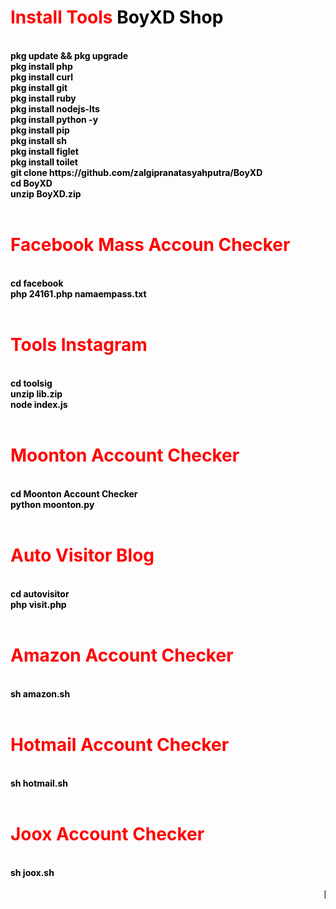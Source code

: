 <h1 style="color:red;">Install Tools <font color="black">BoyXD Shop</h1><br>
  <b>
  pkg update && pkg upgrade<br>
  pkg install php<br>
  pkg install curl<br>
  pkg install git<br>
  pkg install ruby<br>
  pkg install nodejs-lts<br>
  pkg install python -y<br>
  pkg install pip<br>
  pkg install sh<br>
  pkg install figlet<br>
  pkg install toilet<br>
  git clone https://github.com/zalgipranatasyahputra/BoyXD<br>
  cd BoyXD<br>
  unzip BoyXD.zip
  </b>
<br><br>
  <h1 style="color:red;">Facebook Mass Accoun Checker</h1><br>
  <b>
    cd facebook<br>
    php 24161.php namaempass.txt
  </b>
  <br><br>
  <h1 style="color:red;">Tools Instagram</h1><br>
  <b>
    cd toolsig<br>
    unzip lib.zip<br>
    node index.js
  </b>
  <br><br>
  <h1 style="color:red;">Moonton Account Checker</h1><br>
  <b>
    cd Moonton Account Checker<br>
    python moonton.py
  </b>
  <br><br>
  <h1 style="color:red;">Auto Visitor Blog</h1><br>
  <b>
    cd autovisitor<br>
    php visit.php
  </b>
  <br><br>
  <h1 style="color:red;">Amazon Account Checker</h1><br>
  <b>
  sh amazon.sh
  </b>
  <br><br>
  <h1 style="color:red;">Hotmail Account Checker</h1><br>
  <b>
    sh hotmail.sh
  </b>
  <br><br>
  <h1 style="color:red;">Joox Account Checker</h1><br>
  <b>
    sh joox.sh
  </b>
  <br><br>
  <marquee>
    <b>[+] Zalgi Pranata Syahputra - BoyXD [+]</b>
  </marquee>

